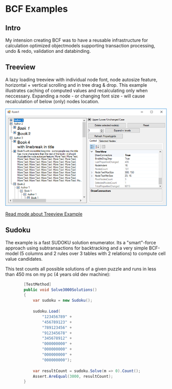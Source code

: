 # BCF Examples
## Intro
My intension creating BCF was to have a reusable infrastructure for calculation optimized objectmodels supporting
transaction processing, undo & redo, validation and databinding.
## Treeview
A lazy loading treeview with individual node font, node autosize feature, horizontal + vertical scrolling and in tree drag & drop.
This example illustrates caching of computed values and recalculating only when neccessary. Expanding a node - or changing 
font size - will cause recalculation of below (only) nodes location.

![Treeview Snapshot](TreeView/doc/TreeviewSnapshot.png)

<a href="TreeView/doc/README.md">Read mode about Treeview Example</a>

## Sudoku
The example is a fast SUDOKU solution enumerator. Its a "smart"-force approach using subtransactions for backtracking and a
very simple BCF-model (5 columns and 2 rules over 3 tables with 2 relations) to compute cell value candidates.

This test counts all possible solutions of a given puzzle and runs in less than 450 ms on my pc (4 years old dev machine):
```c#
        [TestMethod]
        public void Solve3000Solutions()
        {
            var sudoku = new Sudoku();

            sudoku.Load(
                "123456789" +
                "456789123" +
                "789123456" +
                "912345678" +
                "345678912" +
                "000000000" +
                "000000000" +
                "000000000" +
                "000000000");

            var resultCount = sudoku.Solve(m => 0).Count();
            Assert.AreEqual(3000, resultCount);
        }
```
